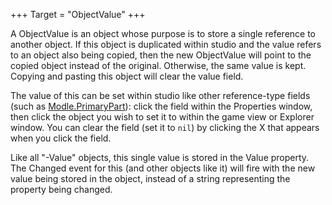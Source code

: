 +++
Target = "ObjectValue"
+++

A ObjectValue is an object whose purpose is to store a single reference to another object. If this object is duplicated within studio and the value refers to an object also being copied, then the new ObjectValue will point to the copied object instead of the original. Otherwise, the same value is kept. Copying and pasting this object will clear the value field.The value of this can be set within studio like other reference-type fields (such as [Modle.PrimaryPart](https://developer.roblox.com/search#stq=PrimaryPart)): click the field within the Properties window, then click the object you wish to set it to within the game view or Explorer window. You can clear the field (set it to `nil`) by clicking the X that appears when you click the field.Like all "-Value" objects, this single value is stored in the Value property. The Changed event for this (and other objects like it) will fire with the new value being stored in the object, instead of a string representing the property being changed.